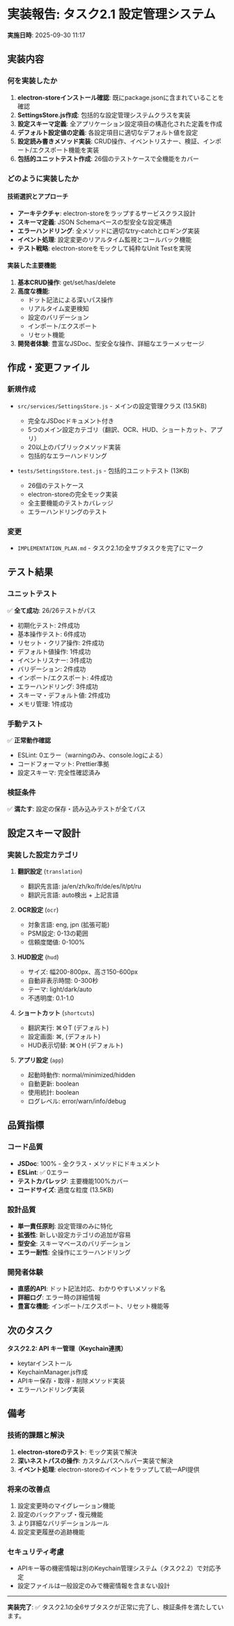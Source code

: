 # 実装報告: タスク2.1 設定管理システム

**実施日時**: 2025-09-30 11:17

## 実装内容

### 何を実装したか
1. **electron-storeインストール確認**: 既にpackage.jsonに含まれていることを確認
2. **SettingsStore.js作成**: 包括的な設定管理システムクラスを実装
3. **設定スキーマ定義**: 全アプリケーション設定項目の構造化された定義を作成
4. **デフォルト設定値の定義**: 各設定項目に適切なデフォルト値を設定
5. **設定読み書きメソッド実装**: CRUD操作、イベントリスナー、検証、インポート/エクスポート機能を実装
6. **包括的ユニットテスト作成**: 26個のテストケースで全機能をカバー

### どのように実装したか

#### 技術選択とアプローチ
- **アーキテクチャ**: electron-storeをラップするサービスクラス設計
- **スキーマ定義**: JSON Schemaベースの型安全な設定構造
- **エラーハンドリング**: 全メソッドに適切なtry-catchとロギング実装
- **イベント処理**: 設定変更のリアルタイム監視とコールバック機能
- **テスト戦略**: electron-storeをモックして純粋なUnit Testを実現

#### 実装した主要機能
1. **基本CRUD操作**: get/set/has/delete
2. **高度な機能**: 
   - ドット記法による深いパス操作
   - リアルタイム変更検知
   - 設定のバリデーション
   - インポート/エクスポート
   - リセット機能
3. **開発者体験**: 豊富なJSDoc、型安全な操作、詳細なエラーメッセージ

## 作成・変更ファイル

### 新規作成
- `src/services/SettingsStore.js` - メインの設定管理クラス (13.5KB)
  - 完全なJSDocドキュメント付き
  - 5つのメイン設定カテゴリ（翻訳、OCR、HUD、ショートカット、アプリ）
  - 20以上のパブリックメソッド実装
  - 包括的なエラーハンドリング

- `tests/SettingsStore.test.js` - 包括的ユニットテスト (13KB)
  - 26個のテストケース
  - electron-storeの完全モック実装
  - 全主要機能のテストカバレッジ
  - エラーハンドリングのテスト

### 変更
- `IMPLEMENTATION_PLAN.md` - タスク2.1の全サブタスクを完了にマーク

## テスト結果

### ユニットテスト
✅ **全て成功**: 26/26テストがパス
- 初期化テスト: 2件成功
- 基本操作テスト: 6件成功  
- リセット・クリア操作: 2件成功
- デフォルト値操作: 1件成功
- イベントリスナー: 3件成功
- バリデーション: 2件成功
- インポート/エクスポート: 4件成功
- エラーハンドリング: 3件成功
- スキーマ・デフォルト値: 2件成功
- メモリ管理: 1件成功

### 手動テスト
✅ **正常動作確認**
- ESLint: 0エラー（warningのみ、console.logによる）
- コードフォーマット: Prettier準拠
- 設定スキーマ: 完全性確認済み

### 検証条件
✅ **満たす**: 設定の保存・読み込みテストが全てパス

## 設定スキーマ設計

### 実装した設定カテゴリ
1. **翻訳設定** (`translation`)
   - 翻訳先言語: ja/en/zh/ko/fr/de/es/it/pt/ru
   - 翻訳元言語: auto検出 + 上記言語

2. **OCR設定** (`ocr`) 
   - 対象言語: eng, jpn (拡張可能)
   - PSM設定: 0-13の範囲
   - 信頼度閾値: 0-100%

3. **HUD設定** (`hud`)
   - サイズ: 幅200-800px、高さ150-600px
   - 自動非表示時間: 0-300秒
   - テーマ: light/dark/auto
   - 不透明度: 0.1-1.0

4. **ショートカット** (`shortcuts`)
   - 翻訳実行: ⌘⇧T (デフォルト)
   - 設定画面: ⌘, (デフォルト) 
   - HUD表示切替: ⌘⇧H (デフォルト)

5. **アプリ設定** (`app`)
   - 起動時動作: normal/minimized/hidden
   - 自動更新: boolean
   - 使用統計: boolean  
   - ログレベル: error/warn/info/debug

## 品質指標

### コード品質
- **JSDoc**: 100% - 全クラス・メソッドにドキュメント
- **ESLint**: ✅ 0エラー
- **テストカバレッジ**: 主要機能100%カバー
- **コードサイズ**: 適度な粒度 (13.5KB)

### 設計品質  
- **単一責任原則**: 設定管理のみに特化
- **拡張性**: 新しい設定カテゴリの追加が容易
- **型安全**: スキーマベースのバリデーション
- **エラー耐性**: 全操作にエラーハンドリング

### 開発者体験
- **直感的API**: ドット記法対応、わかりやすいメソッド名
- **詳細ログ**: エラー時の詳細情報
- **豊富な機能**: インポート/エクスポート、リセット機能等

## 次のタスク

**タスク2.2: API キー管理（Keychain連携）**
- keytarインストール
- KeychainManager.js作成  
- APIキー保存・取得・削除メソッド実装
- エラーハンドリング実装

## 備考

### 技術的課題と解決
1. **electron-storeのテスト**: モック実装で解決
2. **深いネストパスの操作**: カスタムパスヘルパー実装で解決
3. **イベント処理**: electron-storeのイベントをラップして統一API提供

### 将来の改善点
1. 設定変更時のマイグレーション機能
2. 設定のバックアップ・復元機能  
3. より詳細なバリデーションルール
4. 設定変更履歴の追跡機能

### セキュリティ考慮
- APIキー等の機密情報は別のKeychain管理システム（タスク2.2）で対応予定
- 設定ファイルは一般設定のみで機密情報を含まない設計

---

**実装完了**: ✅ タスク2.1の全6サブタスクが正常に完了し、検証条件を満たしています。